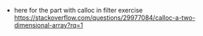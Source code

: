 * here for the part with calloc in filter exercise
  https://stackoverflow.com/questions/29977084/calloc-a-two-dimensional-array?rq=1